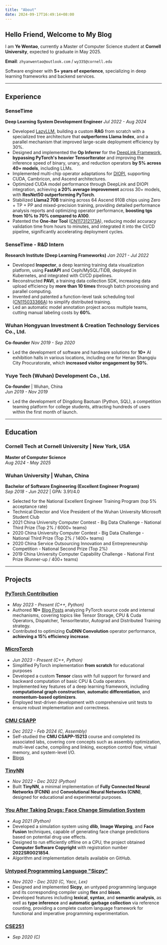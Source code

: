 ```yaml
---
title: "About"
date: 2024-09-17T16:49:14+08:00
---
```


## Hello Friend, Welcome to My Blog

I am **Ye Wentao**, currently a Master of Computer Science student at **Cornell University**, expected to graduate in May 2025.

**Email**: `zhyanwentao@outlook.com` / `wy335@cornell.edu`

Software engineer with **5+ years of experience**, specializing in deep learning frameworks and backend services.

---

## Experience

### **SenseTime**

**Deep Learning System Development Engineer**
*Jul 2022 - Aug 2024*

- Developed [LazyLLM](https://github.com/LazyAGI/LazyLLM/issues?q=author%3Ayewentao256+), building a custom **RAG** from scratch with a specialized tree architecture that **outperforms Llama Index**, and a parallel mechanism that improved large-scale deployment efficiency by 30%.
- Designed and implemented the **Op Inferrer** for the [DeepLink Framework](https://github.com/DeepLink-org/deeplink.framework/issues?q=author%3Ayewentao256+), **bypassing PyTorch's heavier TensorIterator** and improving the inference speed of binary, unary, and reduction operators **by 5% across 40+ models**, including LLMs.
- Implemented multi-chip operator adaptations for [DIOPI](https://github.com/DeepLink-org/DIOPI/issues?q=author%3Ayewentao256+), supporting CUDA, Cambricon, and Ascend architectures.
- Optimized CUDA model performance through DeepLink and DIOPI integration, achieving **a 20% average improvement** across 30+ models, with **ResNet50 outperforming PyTorch**.
- Stabilized **Llama2 70B** training across 64 Ascend 910B chips using Zero + TP + PP and mixed-precision training, providing detailed performance analysis reports and optimizing operator performance, **boosting tgs from 10% to 70% compared to A100**.
- Patented the **One-iter Tool** ([CN117312173A](https://patents.google.com/patent/CN117312173A/en?oq=CN117312173A)), reducing model accuracy validation time from hours to minutes, and integrated it into the CI/CD pipeline, significantly accelerating deployment cycles.

### **SenseTime - R&D Intern**

**Research Institute (Deep Learning Frameworks)**
*Jan 2021 - Jul 2022*

- Developed **Inspector**, a deep learning training data visualization platform, using **FastAPI** and Ceph/MySQL/TiDB, deployed in Kubernetes, and integrated with CI/CD pipelines.
- Reconstructed **PAVI**, a training data collection SDK, increasing data upload efficiency by **more than 10 times** through batch processing and parallel computing.
- Invented and patented a function-level task scheduling tool ([CN115033366A](https://patents.google.com/patent/CN115033366A/en)) to simplify distributed training.
- Led an automatic model annotation project across multiple teams, cutting manual labeling costs by **60%**.

### **Wuhan Hongyuan Investment & Creation Technology Services Co., Ltd.**

**Co-founder**
*Nov 2019 - Sep 2020*

- Led the development of software and hardware solutions for **10+** AI exhibition halls in various locations, including one for Henan Shangqiu City Procuratorate, which **increased visitor engagement by 50%**.

### **Yuye Tech (Wuhan) Development Co., Ltd.**

**Co-founder** | Wuhan, China  
*Jun 2019 - Nov 2019*

- Led the development of Dingdong Baotuan (Python, SQL), a competition teaming platform for college students, attracting hundreds of users within the first month of launch.

---

## Education

### **Cornell Tech at Cornell University** | New York, USA

**Master of Computer Science**  
*Aug 2024 - May 2025*

### **Wuhan University** | Wuhan, China

**Bachelor of Software Engineering (Excellent Engineer Program)**  
*Sep 2018 - Jun 2022* | GPA: 3.91/4.0

- Selected for the National Excellent Engineer Training Program (top 5% acceptance rate)
- Technical Director and Vice President of the Wuhan University Microsoft Student Club
- 2021 China University Computer Contest - Big Data Challenge - National Third Prize (Top 2% / 6000+ teams)
- 2020 China University Computer Contest - Big Data Challenge - National Third Prize (Top 2% / 1400+ teams)
- 2020 China Service Outsourcing Innovation and Entrepreneurship Competition - National Second Prize (Top 2%)
- 2019 China University Computer Capability Challenge - National First Prize (Runner-up / 400+ teams)

---

## Projects

### **[PyTorch Contribution](https://github.com/pytorch/pytorch/issues?q=author%3Ayewentao256)**

- *May 2023 - Present (C++, Python)*
- Authored **10+** [Blog Posts](https://wentao.site/categories/pytorch/) analyzing PyTorch source code and internal mechanisms, covering topics like Tensor Storage, CPU & Cuda Operators, Dispatcher, TensorIterator, Autograd and Distributed Training strategy.
- Contributed to optimizing **CuDNN Convolution** operator performance, **achieving a 15% efficiency increase**.

### **[MicroTorch](https://github.com/yewentao256/MicroTorch)**

- *Jun 2023 - Present (C++, Python)*
- Simplified PyTorch implementation **from scratch** for educational purposes
- Developed a custom **Tensor** class with full support for forward and backward computation of basic CPU & Cuda operators.
- Implemented key features of a deep learning framework, including **computational graph construction**, **automatic differentiation**, and **momentum-based optimizers**.
- Employed test-driven development with comprehensive unit tests to ensure robust implementation and correctness.

### **[CMU CSAPP](https://github.com/yewentao256/CSAPP_15213)**

- *Dec 2022 - Feb 2024 (C, Assembly)*
- Self-studied the **CMU CSAPP-15213** course and completed its associated labs, covering core concepts such as assembly optimization, multi-level cache, compiling and linking, exception control flow, virtual memory, and system-level I/O.
- [Blogs](https://wentao.site/categories/csapp/)

### **[TinyNN](https://github.com/yewentao256/TinyNN)**

- *Nov 2022 - Dec 2022 (Python)*
- Built **TinyNN**, a minimal implementation of **Fully Connected Neural Networks (FCNN)** and **Convolutional Neural Networks (CNN)**, designed for educational and experimental purposes.

### **[You After Taking Drugs: Face Change Simulation System](https://github.com/yewentao256/You-after-taking-drugs)**

- *Aug 2021 (Python)*
- Developed a simulation system using **dlib**, **Image Warping**, and **Face Fusion** techniques, capable of generating face change predictions based on potential drug use effects.
- Designed to run efficiently offline on a CPU, the project obtained **Computer Software Copyright** with registration number **2022SR0021854**.
- Algorithm and implementation details available on GitHub.

### **[Untyped Programming Language "Sicpy"](https://github.com/yewentao256/SCP-sicpy)**

- *Nov 2020 - Dec 2020 (C, Yacc, Lex)*
- Designed and implemented **Sicpy**, an untyped programming language and its corresponding compiler using **flex** and **bison**.
- Developed features including **lexical**, **syntax**, and **semantic analysis**, as well as **type inference** and **automatic garbage collection** via reference counting, providing a complete custom language framework for functional and imperative programming experimentation.

### **[CSE251](https://github.com/yewentao256/CSE251)**

- *Sep 2020 (C)*
